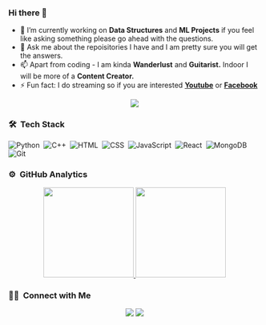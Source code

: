### Hi there 👋


- 🔭 I’m currently working on **Data Structures** and **ML Projects** if you feel like asking something please go ahead with the questions.
- 💬 Ask me about the repoisitories I have and I am pretty sure you will get the answers.
- 📫 Apart from coding - I am kinda **Wanderlust** and **Guitarist.** Indoor I will be more of a **Content Creator.**
- ⚡ Fun fact: I do streaming so if you are interested **[Youtube](https://www.youtube.com/channel/UCgWYhUU0JbTQ5eaghgXPmZA)** or **[Facebook](https://www.facebook.com/RazorCloak)**


<p align="center">
  <img src="https://giffiles.alphacoders.com/822/8223.gif">
</p>

### 🛠 &nbsp;Tech Stack

![Python](https://img.shields.io/badge/-Python-333333?style=flat&logo=python)&nbsp;
![C++](https://img.shields.io/badge/-C++-333333?style=flat&logo=C%2B%2B&logoColor=00599C)&nbsp;
![HTML](https://img.shields.io/badge/-HTML-333333?style=flat&logo=HTML5)&nbsp;
![CSS](https://img.shields.io/badge/-CSS-333333?style=flat&logo=CSS3&logoColor=1572B6)&nbsp;
![JavaScript](https://img.shields.io/badge/-JavaScript-333333?style=flat&logo=javascript)&nbsp;
![React](https://img.shields.io/badge/-React-333333?style=flat&logo=react)&nbsp;
![MongoDB](https://img.shields.io/badge/-MongoDB-333333?style=flat&logo=mongodb)&nbsp;
![Git](https://img.shields.io/badge/-Git-333333?style=flat&logo=git)&nbsp;

### ⚙️ &nbsp;GitHub Analytics

<p align="center">
<a href="https://github.com/adarshrazor">
  <img height="180em" src="https://github-readme-stats-eight-theta.vercel.app/api?username=AdarshRazor&show_icons=true&theme=react&include_all_commits=true&count_private=true"/>
  <img height="180em" src="https://github-readme-stats-eight-theta.vercel.app/api/top-langs/?username=_adarshere_&layout=compact&langs_count=8&theme=react"/>
</a>
</p>

### 🤝🏻 &nbsp;Connect with Me

<p align="center">
<a href="https://www.linkedin.com/in/adarsh007/"><img src="https://img.shields.io/badge/linkedin-%230077B5.svg?&style=for-the-badge&logo=linkedin&logoColor=white"/></a>
<a href="https://www.instagram.com/adarshrazor/"><img src="https://img.shields.io/badge/instagram-%23E4405F.svg?&style=for-the-badge&logo=instagram&logoColor=white"/></a>
</p>
